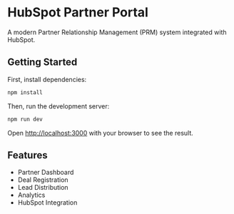 ﻿# HubSpot Partner Portal

A modern Partner Relationship Management (PRM) system integrated with HubSpot.

## Getting Started

First, install dependencies:
```bash
npm install
```

Then, run the development server:
```bash
npm run dev
```

Open [http://localhost:3000](http://localhost:3000) with your browser to see the result.

## Features

- Partner Dashboard
- Deal Registration
- Lead Distribution
- Analytics
- HubSpot Integration
